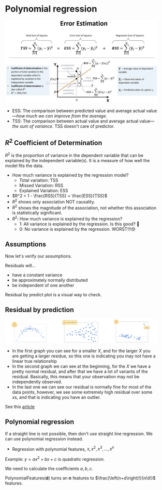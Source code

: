 # Polynomial regression

![ESS RSS and TSS](./polynomial-regression/tss-rss-ess.jpeg)

- ESS: The comparison between predicted value and average actual value—*how much we can improve from the average*.
- TSS: The comparison between actual value and average actual value—*the sum of variance*. TSS doesn't care of
  predictor.

## $R^2$ Coefficient of Determination

$R^2$ is the proportion of variance in the dependent variable that can be explained by the independent variable(s). It
is a measure of how well the model fits the data.

- How much variance is explained by the regression model?
    - Total variation: TSS
    - Missed Variation: RSS
    - Explained Variation: ESS
- $R^2 = 1 - \frac{RSS}{TSS} = \frac{ESS}{TSS}$
- $R^2$ shows only association NOT causality.
- $R^2$ shows the magnitude of the association, not whether this association is statistically significant.
- $R^2$: How much variance is explained by the regression?
  - 1: All variance is explained by the regression. Is this good? 🤔
  - 0: No variance is explained by the regression. WORST!!!😞

## Assumptions

Now let's verify our assumptions.

Residuals will...

- have a constant variance
- be approximately normally distributed
- be independent of one another

Residual by predict plot is a visual way to check.

## Residual by prediction

![residual by prediction](./polynomial-regression/residual-by-prediction.jpeg)

- In the first graph you can see for a smaller $X$, and for the larger $X$ you are getting a larger residue, so this one
  is indicating you may not have a linear true relationship
- In the second graph we can see at the beginning, for the $X$ we have a pretty normal residual, and after that we have
  a lot of variants of the residual. Basically, this means that your observation may not be independently observed.
- In the last one we can see our residual is normally fine for most of the data points, however, we see some extremely
  high residual over some $x$s, and that is indicating you have an outlier.

See this [article](https://www.jmp.com/en/statistics-knowledge-portal/what-is-regression/simple-linear-regression-assumptions)

## Polynomial regression

If a straight line is not possible, then don't use straight line regression. We can use polynomial regression instead.

- Regression with polynomial features, $x, x^2, x^3,\dots, x^n$

Example: $y = ax^2 + bx + c$ is quadratic regression.

We need to calculate the coefficients $a, b, c$.

PolynomialFeatures(**d**) turns an **n** features to $\frac{\left(n+d\right)!}{n!d!}$ features.

